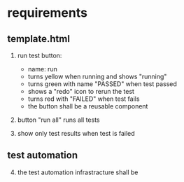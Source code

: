 # requirements

## template.html

1. run test button:
    - name: run
    - turns yellow when running and shows "running"
    - turns green with name "PASSED" when test passed
    - shows a "redo" icon to rerun the test
    - turns red with "FAILED" when test fails
    - the button shall be a reusable component

2. button "run all" runs all tests

3. show only test results when test is failed

## test automation

4. the test automation infrastracture shall be 